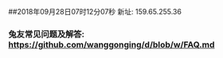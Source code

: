 ##2018年09月28日07时12分07秒 新址: 159.65.255.36
### 兔友常见问题及解答: https://github.com/wanggonging/d/blob/w/FAQ.md
